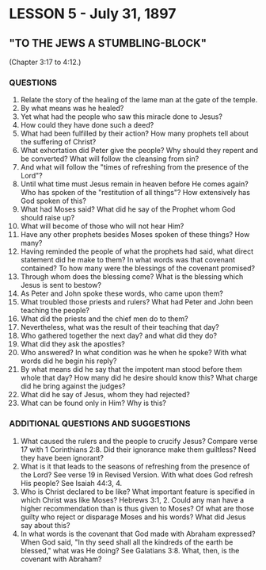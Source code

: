# LESSON 5 - July 31, 1897

## "TO THE JEWS A STUMBLING-BLOCK"
(Chapter 3:17 to 4:12.)

### QUESTIONS

1. Relate the story of the healing of the lame man at the gate of the temple.
2. By what means was he healed?
3. Yet what had the people who saw this miracle done to Jesus?
4. How could they have done such a deed?
5. What had been fulfilled by their action? How many prophets tell about the suffering of Christ?
6. What exhortation did Peter give the people? Why should they repent and be converted? What will follow the cleansing from sin?
7. And what will follow the "times of refreshing from the presence of the Lord"?
8. Until what time must Jesus remain in heaven before He comes again? Who has spoken of the "restitution of all things"? How extensively has God spoken of this?
9. What had Moses said? What did he say of the Prophet whom God should raise up?
10. What will become of those who will not hear Him?
11. Have any other prophets besides Moses spoken of these things? How many?
12. Having reminded the people of what the prophets had said, what direct statement did he make to them? In what words was that covenant contained? To how many were the blessings of the covenant promised?
13. Through whom does the blessing come? What is the blessing which Jesus is sent to bestow?
14. As Peter and John spoke these words, who came upon them?
15. What troubled those priests and rulers? What had Peter and John been teaching the people?
16. What did the priests and the chief men do to them?
17. Nevertheless, what was the result of their teaching that day?
18. Who gathered together the next day? and what did they do?
19. What did they ask the apostles?
20. Who answered? In what condition was he when he spoke? With what words did he begin his reply?
21. By what means did he say that the impotent man stood before them whole that day? How many did he desire should know this? What charge did he bring against the judges?
22. What did he say of Jesus, whom they had rejected?
23. What can be found only in Him? Why is this?

### ADDITIONAL QUESTIONS AND SUGGESTIONS

1. What caused the rulers and the people to crucify Jesus? Compare verse 17 with 1 Corinthians 2:8. Did their ignorance make them guiltless? Need they have been ignorant?
2. What is it that leads to the seasons of refreshing from the presence of the Lord? See verse 19 in Revised Version. With what does God refresh His people? See Isaiah 44:3, 4.
3. Who is Christ declared to be like? What important feature is specified in which Christ was like Moses? Hebrews 3:1, 2. Could any man have a higher recommendation than is thus given to Moses? Of what are those guilty who reject or disparage Moses and his words? What did Jesus say about this?
4. In what words is the covenant that God made with Abraham expressed? When God said, "In thy seed shall all the kindreds of the earth be blessed," what was He doing? See Galatians 3:8. What, then, is the covenant with Abraham?